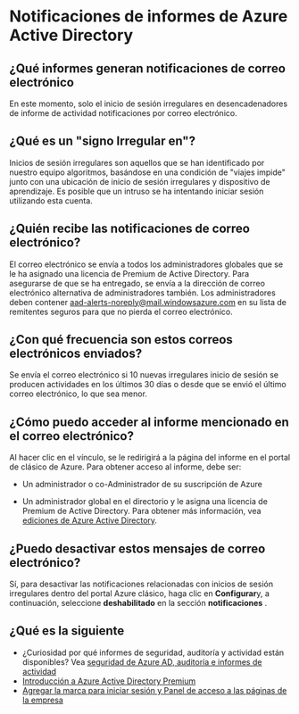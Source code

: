 <properties
    pageTitle="Notificaciones de informes de Azure Active Directory"
    description="Cómo usar el informe de las notificaciones de inicio de sesión sospechoso de Azure Active Directory ins."
    services="active-directory"
    documentationCenter=""
    authors="dhanyahk"
    manager="femila"
    editor=""/>

<tags
    ms.service="active-directory"
    ms.workload="identity"
    ms.tgt_pltfrm="na"
    ms.devlang="na"
    ms.topic="article"
    ms.date="03/07/2016"
    ms.author="dhanyahk"/>

# <a name="azure-active-directory-reporting-notifications"></a>Notificaciones de informes de Azure Active Directory

## <a name="what-reports-generate-email-notifications"></a>¿Qué informes generan notificaciones de correo electrónico

En este momento, solo el inicio de sesión irregulares en desencadenadores de informe de actividad notificaciones por correo electrónico.

## <a name="what-is-an-irregular-sign-in"></a>¿Qué es un "signo Irregular en"?

Inicios de sesión irregulares son aquellos que se han identificado por nuestro equipo algoritmos, basándose en una condición de "viajes impide" junto con una ubicación de inicio de sesión irregulares y dispositivo de aprendizaje. Es posible que un intruso se ha intentando iniciar sesión utilizando esta cuenta.

## <a name="who-receives-the-email-notifications"></a>¿Quién recibe las notificaciones de correo electrónico?

El correo electrónico se envía a todos los administradores globales que se le ha asignado una licencia de Premium de Active Directory. Para asegurarse de que se ha entregado, se envía a la dirección de correo electrónico alternativa de administradores también. Los administradores deben contener aad-alerts-noreply@mail.windowsazure.com en su lista de remitentes seguros para que no pierda el correo electrónico.

## <a name="how-often-are-these-emails-sent"></a>¿Con qué frecuencia son estos correos electrónicos enviados?

Se envía el correo electrónico si 10 nuevas irregulares inicio de sesión se producen actividades en los últimos 30 días o desde que se envió el último correo electrónico, lo que sea menor.

## <a name="how-do-i-access-the-report-mentioned-in-the-email"></a>¿Cómo puedo acceder al informe mencionado en el correo electrónico?

Al hacer clic en el vínculo, se le redirigirá a la página del informe en el portal de clásico de Azure. Para obtener acceso al informe, debe ser:

- Un administrador o co-Administrador de su suscripción de Azure

- Un administrador global en el directorio y le asigna una licencia de Premium de Active Directory. Para obtener más información, vea [ediciones de Azure Active Directory](active-directory-editions.md).

## <a name="can-i-turn-off-these-emails"></a>¿Puedo desactivar estos mensajes de correo electrónico?

Sí, para desactivar las notificaciones relacionadas con inicios de sesión irregulares dentro del portal Azure clásico, haga clic en **Configurar**y, a continuación, seleccione **deshabilitado** en la sección **notificaciones** .

## <a name="whats-next"></a>¿Qué es la siguiente
- ¿Curiosidad por qué informes de seguridad, auditoría y actividad están disponibles? Vea [seguridad de Azure AD, auditoría e informes de actividad](active-directory-view-access-usage-reports.md)
- [Introducción a Azure Active Directory Premium](active-directory-get-started-premium.md)
- [Agregar la marca para iniciar sesión y Panel de acceso a las páginas de la empresa](active-directory-add-company-branding.md)
